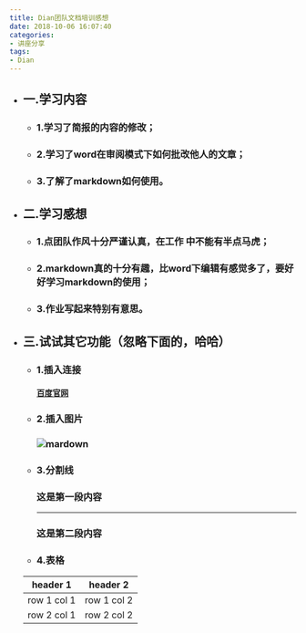 ```yaml
---
title: Dian团队文档培训感想
date: 2018-10-06 16:07:40
categories:
- 讲座分享
tags:
- Dian
---
```


- ## 一.**学习内容**
   - ### 1.学习了简报的内容的修改；
   - ### 2.学习了word在审阅模式下如何批改他人的文章；
   - ### 3.了解了markdown如何使用。
- ## 二.**学习感想**
   - ### 1.点团队作风十分严谨认真，在工作 中不能有半点马虎；
   - ### 2.markdown真的十分有趣，比word下编辑有感觉多了，要好好学习markdown的使用；
   - ### 3.作业写起来特别有意思。
<!-- more -->
- ## 三.**试试其它功能（忽略下面的，哈哈）**
   - ### 1.插入连接
     #### [百度官网](wwww.baidu.com)
   - ### 2.插入图片
     ### ![mardown](https://gss2.bdstatic.com/9fo3dSag_xI4khGkpoWK1HF6hhy/baike/w%3D268%3Bg%3D0/sign=79cf53f2074f78f0800b9df5410a6d68/00e93901213fb80ef9ceac7132d12f2eb938947d.jpg)
   - ### 3.分割线
     ### 这是第一段内容
     ***
     ### 这是第二段内容
   - ### 4.表格
     

    header 1 | header 2
    ---|---
    row 1 col 1 | row 1 col 2
    row 2 col 1 | row 2 col 2
    


